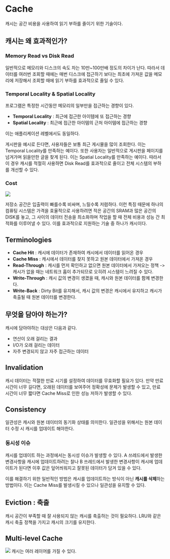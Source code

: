# Cache
캐시는 공간 비용을 사용하여 읽기 부하를 줄이기 위한 기술이다.

## 캐시는 왜 효과적인가?
### Memory Read vs Disk Read
일반적으로 메모리와 디스크의 속도 차는 10만~100만배 정도의 차이가 난다. 따라서 데이터를 여러번 조회할 때에는 매번 디스크에 접근하기 보다는 최초에 가져온 값을 메모리에 저장해서 조회할 때에 읽기 부하를 효과적으로 줄일 수 있다.

### Temporal Locality & Spatial Locality
프로그램은 특정한 시간동안 메모리의 일부만을 접근하는 경향이 있다.

* **Temporal Locality** : 최근에 접근한 아이템에 또 접근하는 경향
* **Spatial Locality** : 최근에 접근한 아이템의 근처 아이템에 접근하는 경향

이는 애플리케이션 레벨에서도 동일하다.

게시판을 예시로 든다면, 사용자들은 보통 최근 게시물을 많이 조회한다. 이는 Temporal Locality를 만족하는 예이다. 또한 사용자는 일반적으로 게시판을 페이지를 넘겨가며 읽을만한 글을 찾게 된다. 이는 Spatial Locality를 만족하는 예이다. 따라서 이 경우 캐시를 적절히 사용하면 Disk Read를 효과적으로 줄이고 전체 시스템의 부하를 개선할 수 있다.

### Cost
![](https://i.imgur.com/h0ChnAp.png)

저장소 공간은 입출력이 빠를수록 비싸며, 느릴수록 저렴하다. 이런 특징 때문에 하나의 컴퓨팅 시스템은 가격을 효율적으로 사용하려면 적은 공간의 SRAM과 많은 공간의 DISK를 놓고, 그 사이의 데이터 전송을 최소화하며 작업을 할 때 전체 비용과 성능 간 최적화를 이루어낼 수 있다. 이를 효과적으로 지원하는 기술 중 하나가 캐시이다.

## Terminologies
* **Cache Hit** : 캐시에 데이터가 존재하여 캐시에서 데이터를 읽어온 경우
* **Cache Miss** : 캐시에서 데이터를 찾지 못하고 원본 데이터에서 가져온 경우
* **Read-Through** : 캐시를 먼저 확인하고 없으면 원본 데이터에서 가져오는 정책 -> 캐시가 없을 때는 네트워크 홉이 추가되므로 오히려 시스템이 느려질 수 있다.
* **Write-Through** : 캐시 값의 변경이 생겼을 때, 캐시와 원본 데이터를 함께 변경한다.
* **Write-Back** : Dirty Bit를 유지해서, 캐시 값의 변경은 캐시에서 유지하고 캐시가 축출될 때 원본 데이터를 변경한다.

## 무엇을 담아야 하는가?
캐시에 담아야하는 대상은 다음과 같다.
* 연산이 오래 걸리는 결과
* I/O가 오래 걸리는 데이터
* 자주 변경되지 않고 자주 접근하는 데이터

## Invalidation
캐시 데이터는 적절한 만료 시기를 설정하여 데이터를 무효화할 필요가 있다.
만약 만료 시간이 너무 길다면, 오래된 데이터를 보여주어 정확성에 문제가 발생할 수 있고, 만료 시간이 너무 짧다면 Cache Miss로 인한 성능 저하가 발생할 수 있다.

## Consistency
일관성은 캐시와 원본 데이터의 동기화 상태를 의미한다. 일관성을 위해서는 원본 데이터 수정 시 캐시를 업데이트 해야한다.

### 동시성 이슈
캐시를 업데이트 하는 과정에서는 동시성 이슈가 발생할 수 있다. A 쓰레드에서 발생한 변경사항을 캐시에 업데이트하려는 찰나 B 쓰레드에서 발생한 변경사항이 캐시에 업데이트가 된다면 이후 값은 덮어씌워지고 잘못된 데이터가 담겨 있을 수 있다.

이를 해결하기 위한 일반적인 방법은 캐시를 업데이트하는 방식이 아닌 **캐시를 삭제**하는 방법이다. 이는 Cache Miss를 발생시킬 수 있으나 일관성을 유지할 수 있다.

## Eviction : 축출
캐시 공간이 부족할 때 잘 사용되지 않는 캐시를 축출하는 것이 필요하다. 
LRU와 같은 캐시 축출 정책을 가지고 캐시의 크기를 유지한다.

## Multi-level Cache
![](https://i.imgur.com/jaEua0h.png)
캐시는 여러 레이어를 가질 수 있다.